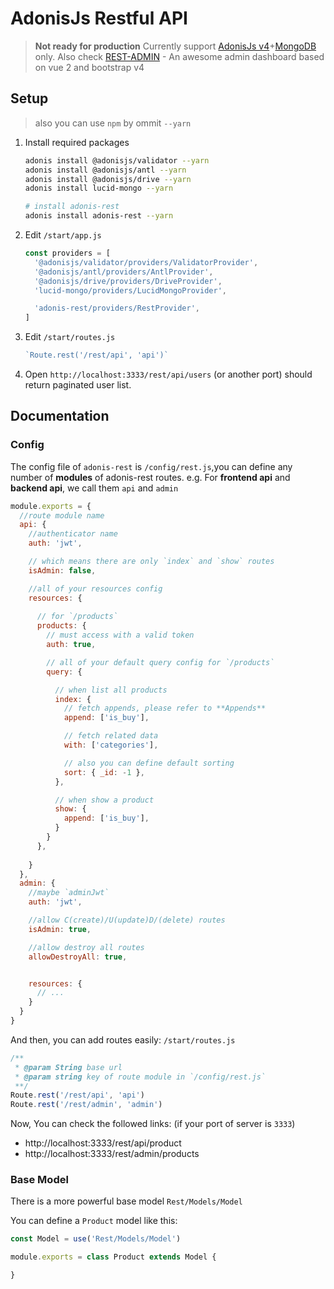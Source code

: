 # AdonisJs Restful API

> **Not ready for production**
  Currently support [AdonisJs v4](https://adonisjs.com/)+[MongoDB](https://github.com/duyluonglc/lucid-mongo) only.
  Also check [REST-ADMIN](https://github.com/wxs77577/rest-admin) - An awesome admin dashboard based on vue 2 and bootstrap v4

## Setup
> also you can use `npm` by ommit `--yarn`

1. Install required packages
    ```bash
    adonis install @adonisjs/validator --yarn
    adonis install @adonisjs/antl --yarn
    adonis install @adonisjs/drive --yarn
    adonis install lucid-mongo --yarn

    # install adonis-rest
    adonis install adonis-rest --yarn
    ```
1. Edit `/start/app.js`
    
    ```js
    const providers = [
      '@adonisjs/validator/providers/ValidatorProvider',
      '@adonisjs/antl/providers/AntlProvider',
      '@adonisjs/drive/providers/DriveProvider',
      'lucid-mongo/providers/LucidMongoProvider',

      'adonis-rest/providers/RestProvider',
    ]
    ```

1. Edit `/start/routes.js`
    ```js
    `Route.rest('/rest/api', 'api')`
    ```
1. Open `http://localhost:3333/rest/api/users` (or another port) should return paginated user list.

## Documentation 

### Config
The config file of `adonis-rest` is `/config/rest.js`,you can define any number of **modules** of adonis-rest routes. e.g. For **frontend api** and **backend api**, we call them `api` and `admin`
```js
module.exports = {
  //route module name
  api: {
    //authenticator name
    auth: 'jwt',

    // which means there are only `index` and `show` routes
    isAdmin: false,

    //all of your resources config
    resources: {
      
      // for `/products`
      products: {
        // must access with a valid token
        auth: true,

        // all of your default query config for `/products`
        query: {

          // when list all products
          index: {
            // fetch appends, please refer to **Appends**
            append: ['is_buy'],

            // fetch related data
            with: ['categories'],

            // also you can define default sorting
            sort: { _id: -1 },
          },

          // when show a product
          show: {
            append: ['is_buy'],
          }
        }
      },
      
    }
  },
  admin: {
    //maybe `adminJwt`
    auth: 'jwt',

    //allow C(create)/U(update)D/(delete) routes
    isAdmin: true,

    //allow destroy all routes
    allowDestroyAll: true,


    resources: {
      // ...
    }
  }
}
```

And then, you can add routes easily:
`/start/routes.js`
```js
/**
 * @param String base url
 * @param string key of route module in `/config/rest.js`
 **/
Route.rest('/rest/api', 'api')
Route.rest('/rest/admin', 'admin')
```
Now, You can check the followed links: (if your port of server is `3333`)

- http://localhost:3333/rest/api/product
- http://localhost:3333/rest/admin/products


### Base Model
There is a more powerful base model `Rest/Models/Model`

You can define a `Product` model like this:

```js
const Model = use('Rest/Models/Model')

module.exports = class Product extends Model {

}
```
